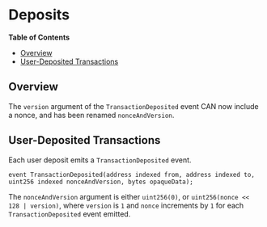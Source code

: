 # Deposits

<!-- START doctoc generated TOC please keep comment here to allow auto update -->
<!-- DON'T EDIT THIS SECTION, INSTEAD RE-RUN doctoc TO UPDATE -->
**Table of Contents**

- [Overview](#overview)
- [User-Deposited Transactions](#user-deposited-transactions)

<!-- END doctoc generated TOC please keep comment here to allow auto update -->

## Overview

The `version` argument of the `TransactionDeposited` event CAN now
include a nonce, and has been renamed `nonceAndVersion`.

## User-Deposited Transactions

Each user deposit emits a `TransactionDeposited` event.

```solidity
event TransactionDeposited(address indexed from, address indexed to, uint256 indexed nonceAndVersion, bytes opaqueData);
```

The `nonceAndVersion` argument is either `uint256(0)`, or
`uint256(nonce << 128 | version)`, where `version` is `1` and `nonce` increments
by `1` for each `TransactionDeposited` event emitted.
